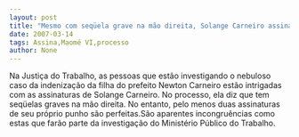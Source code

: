 ```yaml
---
layout: post
title: "Mesmo com seqüela grave na mão direita, Solange Carneiro assina processo com perfeição"
date: 2007-03-14
tags: Assina,Maomé VI,processo
author: None
---
```

Na Justiça do Trabalho, as pessoas que estão investigando o nebuloso caso da indenização da filha do prefeito Newton Carneiro estão intrigadas com as assinaturas de Solange Carneiro.
No processo, ela diz que tem seqüelas graves na mão direita.
No entanto, pelo menos duas assinaturas de seu próprio punho são perfeitas.São aparentes incongruências como estas que farão parte da investigação do Ministério Público do Trabalho. 